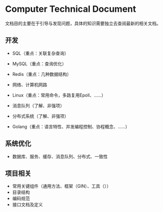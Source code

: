 # Computer Technical Document

文档目的主要在于引导与发现问题，具体的知识需要独立去查阅最新的相关文档。

## 开发

- SQL（重点：关联复杂查询）
- MySQL（重点：查询优化）
- Redis（重点：几种数据结构）

- 网络、计算机网路

- Linux（重点：常用命令，多路复用Epoll、……）

- 消息队列（了解、非强项）
- 分布式系统（了解、非强项）

- Golang（重点：语言特性、并发编程控制、协程概念、……）

## 系统优化

- 数据库、服务、缓存、消息队列、分布式、一致性

## 项目相关

- 常用关键组件（通用方法、框架（GIN）、工具（））
- 目录结构
- 编码规范
- 接口文档及定义
